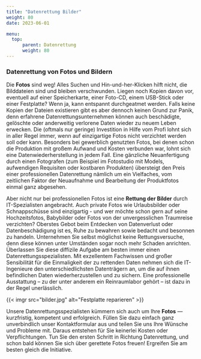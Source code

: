 ```yaml
---
title: "Datenrettung Bilder"
weight: 80
date: 2023-06-01

menu:
  top:
      parent: Datenrettung
      weight: 80
---
```


### Datenrettung von Fotos und Bildern

Die **Fotos** sind weg! Alles Suchen und Hin-und-her-Klicken hilft nicht, die Bilddateien sind und bleiben verschwunden. Liegen noch Kopien davon vor, eventuell auf einer Speicherkarte, einer Foto-CD, einem USB-Stick oder einer Festplatte? Wenn ja, kann entspannt durchgeatmet werden. Falls keine Kopien der Dateien existieren gibt es aber dennoch keinen Grund zur Panik, denn erfahrene Datenrettungsunternehmen können auch beschädigte, gelöschte oder anderweitig verlorene Daten wieder zu neuem Leben erwecken. Die (oftmals nur geringe) Investition in Hilfe vom Profi lohnt sich in aller Regel immer, wenn auf einzigartige Fotos nicht verzichtet werden soll oder kann. Besonders bei gewerblich genutzten Fotos, bei denen schon die Produktion mit großem Aufwand und Kosten verbunden war, lohnt sich eine Datenwiederherstellung in jedem Fall. Eine gänzliche Neuanfertigung durch einen Fotografen (zum Beispiel im Fotostudio mit Models, aufwendigen Requisiten oder kostbaren Produkten) übersteigt den Preis einer professionellen Datenrettung nämlich um ein Vielfaches, vom zeitlichen Faktor der Neuaufnahme und Bearbeitung der Produktfotos einmal ganz abgesehen.

Aber nicht nur bei professionellen Fotos ist eine **Rettung der Bilder** durch IT-Spezialisten angebracht. Auch private Fotos wie Urlaubsbilder oder Schnappschüsse sind einzigartig - und wer möchte schon gern auf seine Hochzeitsfotos, Babybilder oder Fotos von der unvergesslichen Traumreise verzichten? Oberstes Gebot beim Entdecken von Datenverlust oder Datenbeschädigung ist es, Ruhe zu bewahren sowie bedacht und besonnen zu handeln. Unternehmen Sie selbst möglichst keine Rettungsversuche, denn diese können unter Umständen sogar noch mehr Schaden anrichten. Überlassen Sie diese diffizile Aufgabe am besten immer einen Datenrettungsspezialisten. Mit exzellentem Fachwissen und großer Sensibilität für die Einmaligkeit der zu rettenden Daten nehmen sich die IT-Ingenieure den unterschiedlichsten Datenträgern an, um die auf ihnen befindlichen Daten wiederherzustellen und zu sichern. Eine professionelle Ausstattung – zu der unter anderem ein Reinraumlabor gehört – ist dazu in der Regel unerlässlich.

{{< imgr src="bilder.jpg" alt="Festplatte reparieren" >}}

Unsere Datenrettungsspezialisten kümmern sich auch um Ihre **Fotos** — kurzfristig, kompetent und erfolgreich. Füllen Sie dazu einfach ganz unverbindlich unser Kontaktformular aus und teilen Sie uns Ihre Wünsche und Probleme mit. Daraus entstehen für Sie keinerlei Kosten oder Verpflichtungen. Tun Sie den ersten Schritt in Richtung Datenrettung, und schon bald können Sie sich über gerettete Fotos freuen! Ergreifen Sie am besten gleich die Initiative.
